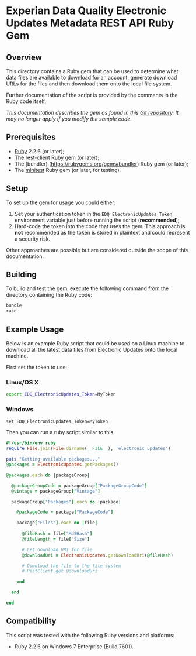 # Experian Data Quality Electronic Updates Metadata REST API Ruby Gem

## Overview

This directory contains a Ruby gem that can be used to determine what data files are available to download for an account, generate download URLs for the files and then download them onto the local file system.

Further documentation of the script is provided by the comments in the Ruby code itself.

*This documentation describes the gem as found in this [Git repository](https://github.com/experiandataquality/electronicupdates). It may no longer apply if you modify the sample code.*

## Prerequisites

 * [Ruby](https://www.ruby-lang.org/en/downloads/) 2.2.6 (or later);
 * The [rest-client](https://rubygems.org/gems/rest-client/) Ruby gem (or later);
 * The [bundler) (https://rubygems.org/gems/bundler) Ruby gem (or later);
 * The [minitest](https://rubygems.org/gems/minitest/) Ruby gem (or later, for testing).

## Setup

To set up the gem for usage you could either:

 1. Set your authentication token in the ```EDQ_ElectronicUpdates_Token``` environment variable just before running the script (**recommended**);
 1. Hard-code the token into the code that uses the gem. This approach is **not** recommended as the token is stored in plaintext and could represent a security risk.

Other approaches are possible but are considered outside the scope of this documentation.

## Building

To build and test the gem, execute the following command from the directory containing the Ruby code:

```sh
bundle
rake
```

## Example Usage

Below is an example Ruby script that could be used on a Linux machine to download all the latest data files from Electronic Updates onto the local machine.

First set the token to use:

### Linux/OS X

```sh
export EDQ_ElectronicUpdates_Token=MyToken
```

### Windows

```batchfile
set EDQ_ElectronicUpdates_Token=MyToken
```

Then you can run a ruby script similar to this:

```ruby
#!/usr/bin/env ruby
require File.join(File.dirname(__FILE__), 'electronic_updates')

puts "Getting available packages..."
@packages = ElectronicUpdates.getPackages()

@packages.each do |packageGroup|

  @packageGroupCode = packageGroup["PackageGroupCode"]
  @vintage = packageGroup["Vintage"]

  packageGroup["Packages"].each do |package|

    @packageCode = package["PackageCode"]

    package["Files"].each do |file|
      
      @fileHash = file["Md5Hash"]
      @fileLength = file["Size"]

      # Get download URI for file
      @downloadUri = ElectronicUpdates.getDownloadUri(@fileHash)

      # Download the file to the file system
      # RestClient.get @downloadUri

    end

  end

end
```

## Compatibility

This script was tested with the following Ruby versions and platforms:

 * Ruby 2.2.6 on Windows 7 Enterprise (Build 7601).
